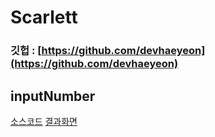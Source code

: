 # Scarlett

### 깃헙 : [https://github.com/devhaeyeon](https://github.com/devhaeyeon)

## inputNumber

[소스코드](https://github.com/devhaeyeon/javascriptEdu/tree/master/exam1) [결과화면](https://javascriptedu.firebaseapp.com/exam1/)

